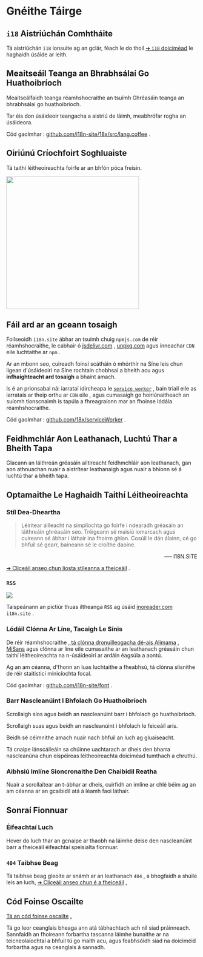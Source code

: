 # Gnéithe Táirge

## `i18` Aistriúchán Comhtháite

Tá aistriúchán `i18` ionsuite ag an gclár, féach le do thoil [➔ `i18` doiciméad](/i18) le haghaidh úsáide ar leith.

## Meaitseáil Teanga an Bhrabhsálaí Go Huathoibríoch

Meaitseálfaidh teanga réamhshocraithe an tsuímh Ghréasáin teanga an bhrabhsálaí go huathoibríoch.

Tar éis don úsáideoir teangacha a aistriú de láimh, meabhrófar rogha an úsáideora.

Cód gaolmhar : [github.com/i18n-site/18x/src/lang.coffee](https://github.com/i18n-site/18x/blob/main/src/lang.coffee) .

## Oiriúnú Críochfoirt Soghluaiste

Tá taithí léitheoireachta foirfe ar an bhfón póca freisin.

<img src="//p.3ti.site/1721379497.avif" width="350px">

## <a rel=id href="#ha" id="ha"></a> Fáil ard ar an gceann tosaigh

Foilseoidh `i18n.site` ábhar an tsuímh chuig `npmjs.com` de réir réamhshocraithe, le cabhair ó [jsdelivr.com](//jsdelivr.com) , [unpkg.com](//unpkg.com) agus inneachar `CDN` eile luchtaithe ar `npm` .

Ar an mbonn seo, cuireadh foinsí scátháin ó mhórthír na Síne leis chun ligean d'úsáideoirí na Síne rochtain chobhsaí a bheith acu agus **infhaighteacht ard tosaigh** a bhaint amach.

Is é an prionsabal ná: iarrataí idircheapa le [`service worker`](https://developer.mozilla.org/docs/Web/API/Service_Worker_API) , bain triail eile as iarratais ar theip orthu ar `CDN` eile , agus cumasaigh go hoiriúnaitheach an suíomh tionscnaimh is tapúla a fhreagraíonn mar an fhoinse lódála réamhshocraithe.

Cód gaolmhar : [github.com/18x/serviceWorker](https://github.com/i18n-site/18x/tree/main/serviceWorker) .

## Feidhmchlár Aon Leathanach, Luchtú Thar a Bheith Tapa

Glacann an láithreán gréasáin ailtireacht feidhmchláir aon leathanach, gan aon athnuachan nuair a aistrítear leathanaigh agus nuair a bhíonn sé á luchtú thar a bheith tapa.

## Optamaithe Le Haghaidh Taithí Léitheoireachta

### Stíl Dea-Dheartha

> Léirítear áilleacht na simplíochta go foirfe i ndearadh gréasáin an láithreáin ghréasáin seo.
> Tréigeann sé maisiú iomarcach agus cuireann sé ábhar i láthair ina fhoirm ghlan.
> Cosúil le dán álainn, cé go bhfuil sé gearr, baineann sé le croíthe daoine.

<p style="text-align:right">── I18N.SITE</p>

[➔ Cliceáil anseo chun liosta stíleanna a fheiceáil](/i18n.site/md/styl) .

### `RSS`

![](//p.3ti.site/1725541085.avif)

Taispeánann an pictiúr thuas iltheanga `RSS` ag úsáid [inoreader.com](//inoreader.com) `i18n.site` .

### Lódáil Clónna Ar Líne, Tacaigh Le Sínis

De réir réamhshocraithe [, tá clónna dronuilleogacha dé-ais Alimama](https://www.iconfont.cn/fonts/detail?cnid=pOvFIr086ADR) , [MiSans](https://hyperos.mi.com/font/zh/download/) agus clónna ar líne eile cumasaithe ar an leathanach gréasáin chun taithí léitheoireachta na n-úsáideoirí ar ardáin éagsúla a aontú.

Ag an am céanna, d'fhonn an luas luchtaithe a fheabhsú, tá clónna slisnithe de réir staitisticí minicíochta focal.

Cód gaolmhar : [github.com/i18n-site/font](https://github.com/i18n-site/font) .

### Barr Nascleanúint I Bhfolach Go Huathoibríoch

Scrollaigh síos agus beidh an nascleanúint barr i bhfolach go huathoibríoch.

Scrollaigh suas agus beidh an nascleanúint i bhfolach le feiceáil arís.

Beidh sé céimnithe amach nuair nach bhfuil an luch ag gluaiseacht.

Tá cnaipe lánscáileáin sa chúinne uachtarach ar dheis den bharra nascleanúna chun eispéireas léitheoireachta doiciméad tumthach a chruthú.

### Aibhsiú Imlíne Sioncronaithe Den Chaibidil Reatha

Nuair a scrollaítear an t-ábhar ar dheis, cuirfidh an imlíne ar chlé béim ag an am céanna ar an gcaibidil atá á léamh faoi láthair.

## Sonraí Fionnuar

### Éifeachtaí Luch

Hover do luch thar an gcnaipe ar thaobh na láimhe deise den nascleanúint barr a fheiceáil éifeachtaí speisialta fionnuar.

### `404` Taibhse Beag

Tá taibhse beag gleoite ar snámh ar an leathanach `404` , a bhogfaidh a shúile leis an luch, [➔ Cliceáil anseo chun é a fheiceáil](/404) ,

## Cód Foinse Oscailte

[Tá an cód foinse oscailte](/i18n.site/c/src) [.](//groups.google.com/u/2/g/i18n-site)

Tá go leor ceanglais bheaga ann atá tábhachtach ach níl siad práinneach. Sannfaidh an fhoireann forbartha tascanna láimhe bunaithe ar na teicneolaíochtaí a bhfuil tú go maith acu, agus feabhsóidh siad na doiciméid forbartha agus na ceanglais á sannadh.